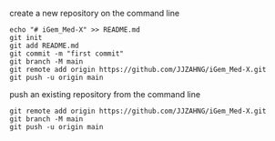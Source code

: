 create a new repository on the command line
```ssh
echo "# iGem_Med-X" >> README.md
git init
git add README.md
git commit -m "first commit"
git branch -M main
git remote add origin https://github.com/JJZAHNG/iGem_Med-X.git
git push -u origin main
```
push an existing repository from the command line
```ssh
git remote add origin https://github.com/JJZAHNG/iGem_Med-X.git
git branch -M main
git push -u origin main
```